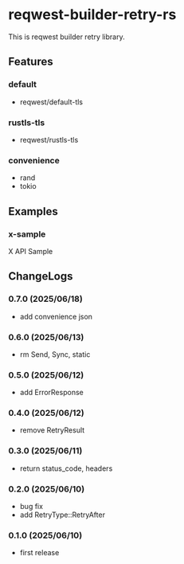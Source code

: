 # reqwest-builder-retry-rs

This is reqwest builder retry library.

## Features
### default
- reqwest/default-tls

### rustls-tls
- reqwest/rustls-tls

### convenience
- rand
- tokio

## Examples

### x-sample
X API Sample

## ChangeLogs
### 0.7.0 (2025/06/18)
- add convenience json

### 0.6.0 (2025/06/13)
- rm Send, Sync, static

### 0.5.0 (2025/06/12)
- add ErrorResponse

### 0.4.0 (2025/06/12)
- remove RetryResult

### 0.3.0 (2025/06/11)
- return status_code, headers

### 0.2.0 (2025/06/10)
- bug fix
- add RetryType::RetryAfter

### 0.1.0 (2025/06/10)
- first release